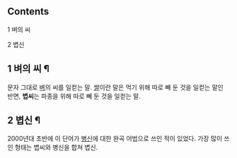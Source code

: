 ## Contents

    

1 벼의 씨

2 볍신

## 1 벼의 씨 ¶

문자 그대로 [벼](%EB%B2%BC.md)의 씨를 일컫는 말. [쌀](%EC%8C%80.md)이란 말은 먹기 위해 따로 빼 둔
것을 일컫는 말인 반면, **볍씨**는 파종을 위해 따로 빼 둔 것을 일컫는 말.

## 2 볍신 ¶

2000년대 초반에 이 단어가 [병신](%EB%B3%91%EC%8B%A0.md)에 대한 완곡 어법으로 쓰인 적이 있었다. 가장 많이
쓰인 형태는 볍씨와 병신을 합쳐 볍신.

